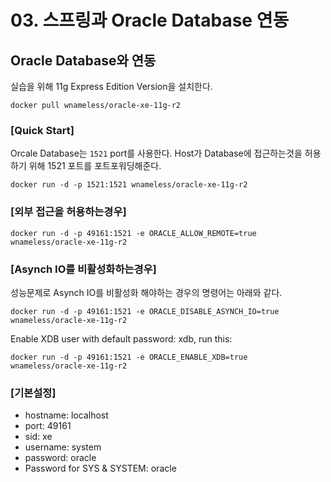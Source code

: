 # 03. 스프링과 Oracle Database 연동
## Oracle Database와 연동
실습을 위해 11g Express Edition Version을 설치한다.
```docker
docker pull wnameless/oracle-xe-11g-r2
```
### [Quick Start]
Orcale Database는 `1521` port를 사용한다. Host가 Database에 접근하는것을 허용하기 위해 1521 포트를 포트포워딩해준다.
```docker
docker run -d -p 1521:1521 wnameless/oracle-xe-11g-r2
```

### [외부 접근을 허용하는경우]
```docker
docker run -d -p 49161:1521 -e ORACLE_ALLOW_REMOTE=true wnameless/oracle-xe-11g-r2
```

### [Asynch IO를 비활성화하는경우]
성능문제로 Asynch IO를 비활성화 해야하는 경우의 명령어는 아래와 같다.
```docker
docker run -d -p 49161:1521 -e ORACLE_DISABLE_ASYNCH_IO=true wnameless/oracle-xe-11g-r2
```

Enable XDB user with default password: xdb, run this:
```docker
docker run -d -p 49161:1521 -e ORACLE_ENABLE_XDB=true wnameless/oracle-xe-11g-r2
```

### [기본설정]
- hostname: localhost
- port: 49161
- sid: xe
- username: system
- password: oracle
- Password for SYS & SYSTEM: oracle